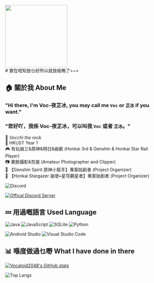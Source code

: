<img src="https://voc2048.com/github_readme/unknown-59.png" data-canonical-src="https://gyazo.com/eb5c5741b6a9a16c692170a41a49c858.png" width="200" height="200" /> <br># 實在唔知放乜好所以就放板鴨了>~<

## 🏠 關於我 About Me
### "Hi there, I'm Voc-夜芷冰, you may call me `Voc` or `芷冰` if you want."
### "您好吖，我係 Voc-夜芷冰，可以叫我 `Voc` 或者 `芷冰`。"
🎸  *Vocchi the rock*<br>
🏫  HKUST Year 1<br>
🎮  有玩崩三&原神&明日&崩窮 (Honkai 3rd & Genshin & Honkai Star Rail Player)<br>
📷  業餘攝影&剪接 (Amateur Photographer and Clipper)<br>
💎 【Genshin Spirit 原神小幫手】專案始創者 (Project Organizer)<br>
🎇 【Honkai Stargazer 崩壞•星穹觀星者】專案始創者 (Project Organizer)<br>

![Discord](https://img.shields.io/badge/@vocaloid2048-%235865F2.svg?style=for-the-badge&logo=discord&logoColor=white)

[![Offical Discord Server](https://dcbadge.vercel.app/api/server/uXatcbWKv2?theme=discord-inverted)](https://discord.gg/uXatcbWKv2)

## 💤 用過嘅語言 Used Language
![Java](https://img.shields.io/badge/java-%23ED8B00.svg?style=for-the-badge&logo=openjdk&logoColor=white)
![JavaScript](https://img.shields.io/badge/javascript-%23323330.svg?style=for-the-badge&logo=javascript&logoColor=%23F7DF1E)
![SQLite](https://img.shields.io/badge/sqlite-%2307405e.svg?style=for-the-badge&logo=sqlite&logoColor=white)
![Python](https://img.shields.io/badge/python-3670A0?style=for-the-badge&logo=python&logoColor=ffdd54)


![Android Studio](https://img.shields.io/badge/Android%20Studio-3DDC84.svg?style=for-the-badge&logo=android-studio&logoColor=white)
![Visual Studio Code](https://img.shields.io/badge/Visual%20Studio%20Code-0078d7.svg?style=for-the-badge&logo=visual-studio-code&logoColor=white)

## 📊 喺度做過乜嘢 What I have done in there

[![Vocaloid2048's GitHub stats](https://github-readme-stats.vercel.app/api?username=Vocaloid2048&show_icons=true&theme=tokyonight)](https://github.com/anuraghazra/github-readme-stats)

![Top Langs](https://github-readme-stats.vercel.app/api/top-langs/?username=Vocaloid2048&theme=tokyonight&layout=compact)
